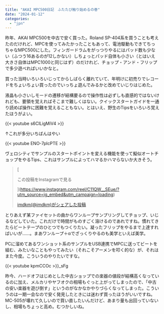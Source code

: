 ```yaml
---
title: "AKAI MPC500日記　ふたたび触り始めるの巻"
date: "2024-01-12"
categories: 
  - "jpn"
---
```


昨年、AKAI MPC500を中古で安く買った。Roland SP-404系を買うことも考えたのだけれど、MPCを使ってみたかったこともあって、電池駆動もできてちっちゃなMPC500にした。フィンガードラムをがっつりやるにはパッド数も少ない（ふつう16あるのが12しかない）しちょっとパッド自体も小さい（とはいえ大きさ自体はMPC1000と同じはず）のだけれど、チョップ・アンド・フリップで多少遊べればいいかなと。

買った当時いろいろいじってからしばらく離れていて、年明けに初売りでレコードをちょいちょい買ったのでいっちょ遊んでみるかと改めていじりはじめた。

液晶も小さいしモードの遷移が結構要るので操作性は必ずしも直感的ではないけれども、要領を覚えればそこまで難しくはない。クイックスタートガイドを一通り読めば操作に困難を覚えることもない。とはいえ、野生のTipsをいろいろ覚えたほうがよい。

{{< youtube s6ClLigMiV4 >}}

↑これが多分いちばんはやい

{{< youtube ENO-7pIcPTE >}}

ヴェロシティでサンプルのスタートポイントを変える機能を使って擬似オートチョップをやるTips、これはサンプルによってハマるかハマらないか大きそう。

> [
> 
> この投稿をInstagramで見る
> 
> ](https://www.instagram.com/reel/C11QW__SEue/?utm_source=ig_embed&utm_campaign=loading)
> 
> [imdkm(@imdkm)がシェアした投稿](https://www.instagram.com/reel/C11QW__SEue/?utm_source=ig_embed&utm_campaign=loading)

<script async src="//www.instagram.com/embed.js"></script>

とりあえず某ファイセットの曲からワンループサンプリングしてチョップ、いじるなどしていた。これだけで時間がものすごく溶けるのであれですね。慣れてきたらビートテープのひとつでもつくりたい。凝ったフリップをやるまで上達すればいいが……。まあワンループ＋αでざっくりやるのも美学といえば美学。

PCに溜めてあるワンショット系のサンプルをUSB連携でMPCに送ってビートを組む、みたいなこともやってみたい（それこそアーメンを叩く的な）が、それはまた今度。こういうのやりたいですな。

{{< youtube kpmCCOc >}}\_sFg

昨今、ハードオフはじめとした中古ショップでの楽器の値段が結構高くなっているのに加え、メルカリやヤフオクの相場もぐっと上がってしまったので、「中古の安い楽器を遊び倒す」というのがなかなかやりづらくなってしまった。こういうのは一期一会なので安く発見したときには迷わず買ったほうがいいですね。MC-505が壊れて久しいので買い直したいんだけど、あまり量も出回っていないし、相場もちょっと高め。むつかしいね。
